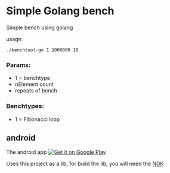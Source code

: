 # Simple Golang bench

Simple bench using golang

usage:
```
./benchtool-go 1 1000000 10
```

### Params:
 * 1 = benchtype
 * nElement count
 * repeats of bench

### Benchtypes:
 * 1 = Fibonacci loop

## android
The android app [![Get it on Google Play](https://play.google.com/intl/en_us/badges/static/images/badges/en_badge_web_generic.png)](https://play.google.com/store/apps/details?id=com.brunoshiroma.benchtool_android&utm_source=github&pcampaignid=pcampaignidMKT-Other-global-all-co-prtnr-py-PartBadge-Mar2515-1)

Uses this project as a lib, for build the lib, you will need the [NDK](https://developer.android.com/ndk) 